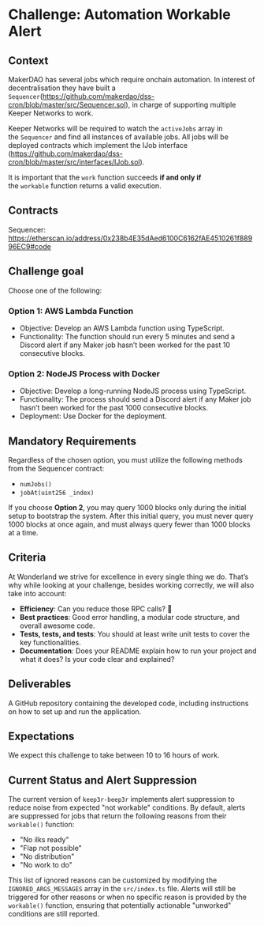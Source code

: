 # Challenge: Automation Workable Alert

## **Context**

MakerDAO has several jobs which require onchain automation. In interest of decentralisation they have built a `Sequencer`(https://github.com/makerdao/dss-cron/blob/master/src/Sequencer.sol), in charge of supporting multiple Keeper Networks to work.

Keeper Networks will be required to watch the `activeJobs` array in the `Sequencer` and find all instances of available jobs. All jobs will be deployed contracts which implement the IJob interface (https://github.com/makerdao/dss-cron/blob/master/src/interfaces/IJob.sol).

It is important that the `work` function succeeds **if and only if** the `workable` function returns a valid execution.

## Contracts

Sequencer: https://etherscan.io/address/0x238b4E35dAed6100C6162fAE4510261f88996EC9#code

## Challenge goal

Choose one of the following:

### Option 1: AWS Lambda Function

- Objective: Develop an AWS Lambda function using TypeScript.
- Functionality: The function should run every 5 minutes and send a Discord alert if any Maker job hasn’t been worked for the past 10 consecutive blocks.

### Option 2: NodeJS Process with Docker

- Objective: Develop a long-running NodeJS process using TypeScript.
- Functionality: The process should send a Discord alert if any Maker job hasn’t been worked for the past 1000 consecutive blocks.
- Deployment: Use Docker for the deployment.

## Mandatory Requirements

Regardless of the chosen option, you must utilize the following methods from the Sequencer contract:

- `numJobs()`
- `jobAt(uint256 _index)`

If you choose **Option 2**, you may query 1000 blocks only during the initial setup to bootstrap the system. After this initial query, you must never query 1000 blocks at once again, and must always query fewer than 1000 blocks at a time.

## Criteria

At Wonderland we strive for excellence in every single thing we do. That’s why while looking at your challenge, besides working correctly, we will also take into account:

- **Efficiency**: Can you reduce those RPC calls? 👀
- **Best practices**: Good error handling, a modular code structure, and overall awesome code.
- **Tests, tests, and tests**: You should at least write unit tests to cover the key functionalities.
- **Documentation**: Does your README explain how to run your project and what it does? Is your code clear and explained?

## Deliverables

A GitHub repository containing the developed code, including instructions on how to set up and run the application.

## Expectations

We expect this challenge to take between 10 to 16 hours of work.

## Current Status and Alert Suppression

The current version of `keep3r-beep3r` implements alert suppression to reduce noise from expected "not workable" conditions. By default, alerts are suppressed for jobs that return the following reasons from their `workable()` function:

- "No ilks ready"
- "Flap not possible"
- "No distribution"
- "No work to do"

This list of ignored reasons can be customized by modifying the `IGNORED_ARGS_MESSAGES` array in the `src/index.ts` file.  Alerts will still be triggered for other reasons or when no specific reason is provided by the `workable()` function, ensuring that potentially actionable "unworked" conditions are still reported.
